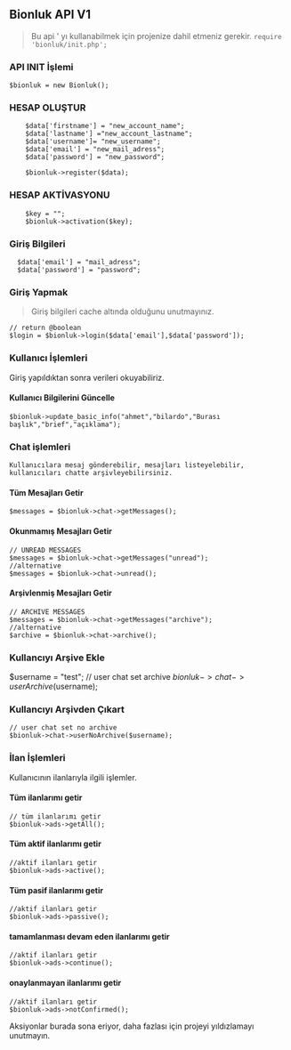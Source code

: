 
## Bionluk API V1

> Bu api ' yı kullanabilmek için projenize dahil etmeniz gerekir.
> `require 'bionluk/init.php';`


### API INIT İşlemi

    $bionluk = new Bionluk();

### HESAP OLUŞTUR

        $data['firstname'] = "new_account_name";
        $data['lastname'] ="new_account_lastname";
        $data['username']= "new_username";
        $data['email'] = "new_mail_adress";
        $data['password'] = "new_password";

        $bionluk->register($data);

### HESAP AKTİVASYONU

        $key = "";
        $bionluk->activation($key);


### Giriş Bilgileri

      $data['email'] = "mail_adress";
      $data['password'] = "password";
    
  ### Giriş Yapmak
  

> Giriş bilgileri cache altında olduğunu unutmayınız.

    // return @boolean
    $login = $bionluk->login($data['email'],$data['password']);


### Kullanıcı İşlemleri
Giriş yapıldıktan sonra verileri okuyabiliriz.
#### Kullanıcı Bilgilerini Güncelle

    $bionluk->update_basic_info("ahmet","bilardo","Burası başlık","brief","açıklama");



### Chat işlemleri
	Kullanıcılara mesaj gönderebilir, mesajları listeyelebilir, kullanıcıları chatte arşivleyebilirsiniz.

#### Tüm Mesajları Getir

    $messages = $bionluk->chat->getMessages();

#### Okunmamış Mesajları Getir
    // UNREAD MESSAGES
    $messages = $bionluk->chat->getMessages("unread");
    //alternative
    $messages = $bionluk->chat->unread(); 


#### Arşivlenmiş Mesajları Getir
    // ARCHIVE MESSAGES
    $messages = $bionluk->chat->getMessages("archive");
    //alternative
    $archive = $bionluk->chat->archive();

### Kullancıyı Arşive Ekle

   $username = "test";
    // user chat set archive
    $bionluk->chat->userArchive($username); 

### Kullancıyı Arşivden Çıkart
    // user chat set no archive
    $bionluk->chat->userNoArchive($username);


### İlan İşlemleri
Kullanıcının ilanlarıyla ilgili işlemler.

#### Tüm ilanlarımı  getir
    // tüm ilanlarımı getir
    $bionluk->ads->getAll();

#### Tüm aktif ilanlarımı  getir
    //aktif ilanları getir
    $bionluk->ads->active();

#### Tüm pasif ilanlarımı  getir
    //aktif ilanları getir
    $bionluk->ads->passive();

    
#### tamamlanması devam eden ilanlarımı  getir
    //aktif ilanları getir
    $bionluk->ads->continue();

#### onaylanmayan ilanlarımı getir
    //aktif ilanları getir
    $bionluk->ads->notConfirmed();



Aksiyonlar burada sona eriyor, daha fazlası için projeyi yıldızlamayı unutmayın.


   